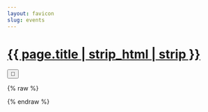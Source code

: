 ```yaml
---
layout: favicon
slug: events
---
```

<h1 class="post-title"><a href="#bottom-of-page" aria-label="Go to bottom">{{ page.title | strip_html | strip }}</a></h1>
<button id="triggerWorkflow">&#x1F504;</button>
<div id="calendar"></div>

{% raw %}
<script src="/assets/js/vendor/fullcalendar/index.global.min.js"></script>

<script>
  document.addEventListener('DOMContentLoaded', function() {
    const calendarEl = document.getElementById('calendar');
    fetch('/assets/data/events.json')
      .then(response => {
        if (!response.ok) {
          throw new Error(`Network response was not ok: ${response.statusText}`);
        }
        return response.json();
      })
      .then(data => {
        const calendar = new FullCalendar.Calendar(calendarEl, {
          initialView: 'listMonth',
          events: data,
          headerToolbar: {
            left: 'prev,next today',
            center: 'title',
            right: 'listMonth,dayGridMonth,timeGridWeek,timeGridDay'
          },
          navLinks: true,
          editable: false,
          selectable: false,
          selectMirror: false,
          dayMaxEvents: true,
        });
        calendar.render();
      })
      .catch(error => {
        console.error('Error loading events:', error);
        alert('Failed to load events. Please try again later.');
      });
  });
</script>

<script>
  document.getElementById('triggerWorkflow').addEventListener('click', async () => {
    const webhookEndpoint = 'https://8k5ij92zn4.execute-api.us-east-1.amazonaws.com/dev/trigger_github_workflow'; // Replace with your actual endpoint

    const payload = {
      ref: 'main',
      workflow_id: 'dispatch-workflow.yml', // Ensure this matches your GitHub Actions workflow filename
      inputs: {
        some_input: 'An example input' // Replace with actual inputs your workflow expects
      }
    };

    try {
      const response = await fetch(webhookEndpoint, {
        method: 'POST',
        headers: {
          'Content-Type': 'application/json'
        },
        body: JSON.stringify(payload),
      });

      if (!response.ok) {
        const errorData = await response.json();
        throw new Error(`Server error: ${response.status} - ${errorData.message}`);
      }

      const data = await response.json();
      console.log('Workflow dispatched successfully:', data);
      alert('Workflow has been successfully triggered.');
    } catch (error) {
      console.error('Error triggering workflow:', error);
      alert(`Failed to trigger workflow: ${error.message}`);
    }
  });
</script>
{% endraw %}
